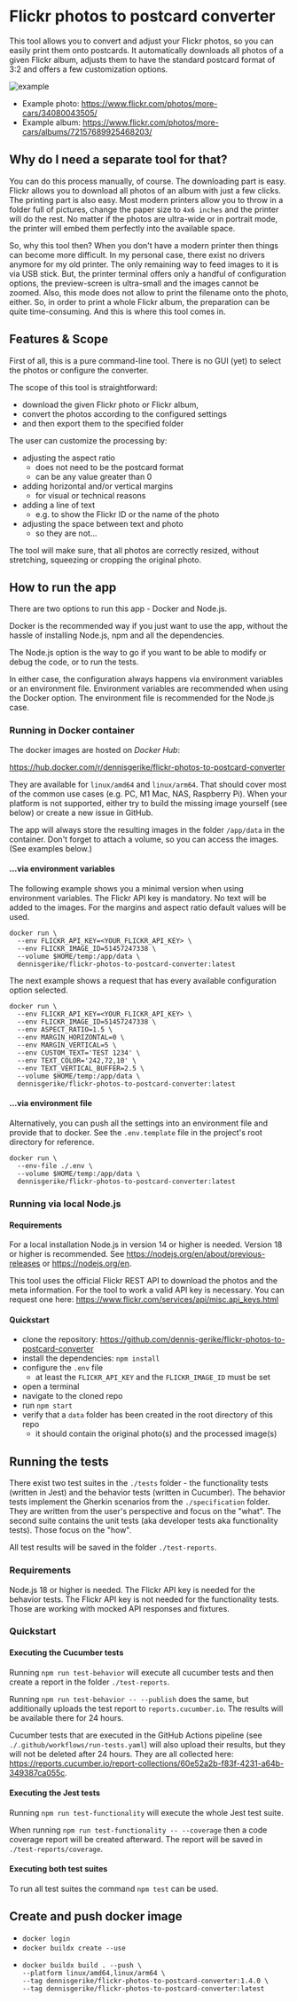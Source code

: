 # Flickr photos to postcard converter

This tool allows you to convert and adjust your Flickr photos, so you can easily print them onto postcards.
It automatically downloads all photos of a given Flickr album,
adjusts them to have the standard postcard format of 3:2
and offers a few customization options.

![example](documentation/flickr-photo-2-postcard-converter.png)

* Example photo: https://www.flickr.com/photos/more-cars/34080043505/
* Example album: https://www.flickr.com/photos/more-cars/albums/72157689925468203/

## Why do I need a separate tool for that?

You can do this process manually, of course.
The downloading part is easy.
Flickr allows you to download all photos of an album with just a few clicks.
The printing part is also easy.
Most modern printers allow you to throw in a folder full of pictures,
change the paper size to `4x6 inches`
and the printer will do the rest.
No matter if the photos are ultra-wide or in portrait mode, the printer will embed them perfectly into the available
space.

So, why this tool then?
When you don't have a modern printer then things can become more difficult.
In my personal case, there exist no drivers anymore for my old printer.
The only remaining way to feed images to it is via USB stick.
But, the printer terminal offers only a handful of configuration options, the preview-screen is ultra-small and the
images cannot be zoomed.
Also, this mode does not allow to print the filename onto the photo, either.
So, in order to print a whole Flickr album, the preparation can be quite time-consuming.
And this is where this tool comes in.

## Features & Scope

First of all, this is a pure command-line tool.
There is no GUI (yet) to select the photos or configure the converter.

The scope of this tool is straightforward:

* download the given Flickr photo or Flickr album,
* convert the photos according to the configured settings
* and then export them to the specified folder

The user can customize the processing by:

* adjusting the aspect ratio
    * does not need to be the postcard format
    * can be any value greater than 0
* adding horizontal and/or vertical margins
    * for visual or technical reasons
* adding a line of text
    * e.g. to show the Flickr ID or the name of the photo
* adjusting the space between text and photo
    * so they are not...

The tool will make sure, that all photos are correctly resized,
without stretching, squeezing or cropping the original photo.

## How to run the app

There are two options to run this app - Docker and Node.js.

Docker is the recommended way if you just want to use the app,
without the hassle of installing Node.js, npm and all the dependencies.

The Node.js option is the way to go if you want to be able to modify or debug the code, or to run the tests.

In either case, the configuration always happens via environment variables or an environment file.
Environment variables are recommended when using the Docker option.
The environment file is recommended for the Node.js case.

### Running in Docker container

The docker images are hosted on _Docker Hub_:

https://hub.docker.com/r/dennisgerike/flickr-photos-to-postcard-converter

They are available for `linux/amd64` and `linux/arm64`.
That should cover most of the common use cases (e.g. PC, M1 Mac, NAS, Raspberry Pi).
When your platform is not supported,
either try to build the missing image yourself (see below) or create a new issue in GitHub.

The app will always store the resulting images in the folder `/app/data` in the container.
Don't forget to attach a volume, so you can access the images.
(See examples below.)

#### ...via environment variables

The following example shows you a minimal version when using environment variables.
The Flickr API key is mandatory.
No text will be added to the images.
For the margins and aspect ratio default values will be used.

```
docker run \
  --env FLICKR_API_KEY=<YOUR_FLICKR_API_KEY> \
  --env FLICKR_IMAGE_ID=51457247338 \
  --volume $HOME/temp:/app/data \
  dennisgerike/flickr-photos-to-postcard-converter:latest
```

The next example shows a request that has every available configuration option selected.

```
docker run \
  --env FLICKR_API_KEY=<YOUR_FLICKR_API_KEY> \
  --env FLICKR_IMAGE_ID=51457247338 \
  --env ASPECT_RATIO=1.5 \
  --env MARGIN_HORIZONTAL=0 \
  --env MARGIN_VERTICAL=5 \
  --env CUSTOM_TEXT='TEST 1234' \
  --env TEXT_COLOR='242,72,10' \
  --env TEXT_VERTICAL_BUFFER=2.5 \
  --volume $HOME/temp:/app/data \
  dennisgerike/flickr-photos-to-postcard-converter:latest
```

#### ...via environment file

Alternatively, you can push all the settings into an environment file and provide that to docker.
See the `.env.template` file in the project's root directory for reference.

```
docker run \
  --env-file ./.env \
  --volume $HOME/temp:/app/data \
  dennisgerike/flickr-photos-to-postcard-converter:latest
```

### Running via local Node.js

#### Requirements

For a local installation Node.js in version 14 or higher is needed.
Version 18 or higher is recommended.
See https://nodejs.org/en/about/previous-releases or https://nodejs.org/en.

This tool uses the official Flickr REST API to download the photos and the meta information.
For the tool to work a valid API key is necessary.
You can request one here: https://www.flickr.com/services/api/misc.api_keys.html

#### Quickstart

* clone the repository: https://github.com/dennis-gerike/flickr-photos-to-postcard-converter
* install the dependencies: `npm install`
* configure the `.env` file
    * at least the `FLICKR_API_KEY` and the `FLICKR_IMAGE_ID` must be set
* open a terminal
* navigate to the cloned repo
* run `npm start`
* verify that a `data` folder has been created in the root directory of this repo
    * it should contain the original photo(s) and the processed image(s)

## Running the tests

There exist two test suites in the `./tests` folder -
the functionality tests (written in Jest) and
the behavior tests (written in Cucumber).
The behavior tests implement the Gherkin scenarios from the `./specification` folder.
They are written from the user's perspective and focus on the "what".
The second suite contains the unit tests (aka developer tests aka functionality tests).
Those focus on the "how".

All test results will be saved in the folder `./test-reports`.

### Requirements

Node.js 18 or higher is needed.
The Flickr API key is needed for the behavior tests.
The Flickr API key is not needed for the functionality tests.
Those are working with mocked API responses and fixtures.

### Quickstart

#### Executing the Cucumber tests

Running `npm run test-behavior` will execute all cucumber tests and then create a report in the folder `./test-reports`.

Running `npm run test-behavior -- --publish` does the same,
but additionally uploads the test report to `reports.cucumber.io`.
The results will be available there for 24 hours.

Cucumber tests that are executed in the GitHub Actions pipeline
(see `./.github/workflows/run-tests.yaml`) will also upload their results, but they will not be deleted after 24 hours.
They are all collected here: https://reports.cucumber.io/report-collections/60e52a2b-f83f-4231-a64b-349387ca055c.

#### Executing the Jest tests

Running `npm run test-functionality` will execute the whole Jest test suite.

When running `npm run test-functionality -- --coverage` then a code coverage report will be created afterward.
The report will be saved in `./test-reports/coverage`.

#### Executing both test suites

To run all test suites the command `npm test` can be used.

## Create and push docker image

* `docker login`
* `docker buildx create --use`
* ```
  docker buildx build . --push \
  --platform linux/amd64,linux/arm64 \
  --tag dennisgerike/flickr-photos-to-postcard-converter:1.4.0 \
  --tag dennisgerike/flickr-photos-to-postcard-converter:latest 
  ```
